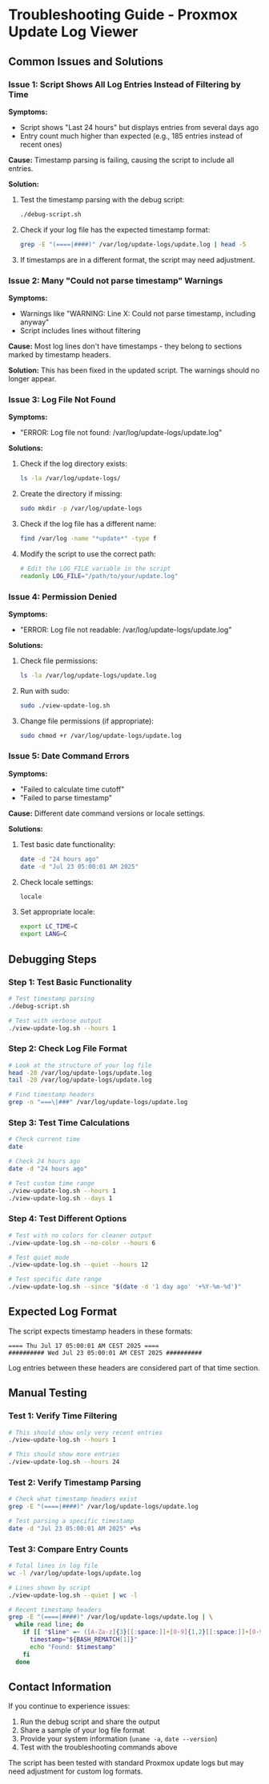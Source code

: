 # Troubleshooting Guide - Proxmox Update Log Viewer

## Common Issues and Solutions

### Issue 1: Script Shows All Log Entries Instead of Filtering by Time

**Symptoms:**
- Script shows "Last 24 hours" but displays entries from several days ago
- Entry count much higher than expected (e.g., 185 entries instead of recent ones)

**Cause:** 
Timestamp parsing is failing, causing the script to include all entries.

**Solution:**
1. Test the timestamp parsing with the debug script:
   ```bash
   ./debug-script.sh
   ```

2. Check if your log file has the expected timestamp format:
   ```bash
   grep -E "(====|####)" /var/log/update-logs/update.log | head -5
   ```

3. If timestamps are in a different format, the script may need adjustment.

### Issue 2: Many "Could not parse timestamp" Warnings

**Symptoms:**
- Warnings like "WARNING: Line X: Could not parse timestamp, including anyway"
- Script includes lines without filtering

**Cause:**
Most log lines don't have timestamps - they belong to sections marked by timestamp headers.

**Solution:**
This has been fixed in the updated script. The warnings should no longer appear.

### Issue 3: Log File Not Found

**Symptoms:**
- "ERROR: Log file not found: /var/log/update-logs/update.log"

**Solutions:**
1. Check if the log directory exists:
   ```bash
   ls -la /var/log/update-logs/
   ```

2. Create the directory if missing:
   ```bash
   sudo mkdir -p /var/log/update-logs
   ```

3. Check if the log file has a different name:
   ```bash
   find /var/log -name "*update*" -type f
   ```

4. Modify the script to use the correct path:
   ```bash
   # Edit the LOG_FILE variable in the script
   readonly LOG_FILE="/path/to/your/update.log"
   ```

### Issue 4: Permission Denied

**Symptoms:**
- "ERROR: Log file not readable: /var/log/update-logs/update.log"

**Solutions:**
1. Check file permissions:
   ```bash
   ls -la /var/log/update-logs/update.log
   ```

2. Run with sudo:
   ```bash
   sudo ./view-update-log.sh
   ```

3. Change file permissions (if appropriate):
   ```bash
   sudo chmod +r /var/log/update-logs/update.log
   ```

### Issue 5: Date Command Errors

**Symptoms:**
- "Failed to calculate time cutoff"
- "Failed to parse timestamp"

**Cause:**
Different date command versions or locale settings.

**Solutions:**
1. Test basic date functionality:
   ```bash
   date -d "24 hours ago"
   date -d "Jul 23 05:00:01 AM 2025"
   ```

2. Check locale settings:
   ```bash
   locale
   ```

3. Set appropriate locale:
   ```bash
   export LC_TIME=C
   export LANG=C
   ```

## Debugging Steps

### Step 1: Test Basic Functionality
```bash
# Test timestamp parsing
./debug-script.sh

# Test with verbose output
./view-update-log.sh --hours 1
```

### Step 2: Check Log File Format
```bash
# Look at the structure of your log file
head -20 /var/log/update-logs/update.log
tail -20 /var/log/update-logs/update.log

# Find timestamp headers
grep -n "===\|###" /var/log/update-logs/update.log
```

### Step 3: Test Time Calculations
```bash
# Check current time
date

# Check 24 hours ago
date -d "24 hours ago"

# Test custom time range
./view-update-log.sh --hours 1
./view-update-log.sh --days 1
```

### Step 4: Test Different Options
```bash
# Test with no colors for cleaner output
./view-update-log.sh --no-color --hours 6

# Test quiet mode
./view-update-log.sh --quiet --hours 12

# Test specific date range
./view-update-log.sh --since "$(date -d '1 day ago' '+%Y-%m-%d')"
```

## Expected Log Format

The script expects timestamp headers in these formats:

```
==== Thu Jul 17 05:00:01 AM CEST 2025 ====
########## Wed Jul 23 05:00:01 AM CEST 2025 ##########
```

Log entries between these headers are considered part of that time section.

## Manual Testing

### Test 1: Verify Time Filtering
```bash
# This should show only very recent entries
./view-update-log.sh --hours 1

# This should show more entries
./view-update-log.sh --hours 24
```

### Test 2: Verify Timestamp Parsing
```bash
# Check what timestamp headers exist
grep -E "(====|####)" /var/log/update-logs/update.log

# Test parsing a specific timestamp
date -d "Jul 23 05:00:01 AM 2025" +%s
```

### Test 3: Compare Entry Counts
```bash
# Total lines in log file
wc -l /var/log/update-logs/update.log

# Lines shown by script
./view-update-log.sh --quiet | wc -l

# Recent timestamp headers
grep -E "(====|####)" /var/log/update-logs/update.log | \
  while read line; do
    if [[ "$line" =~ ([A-Za-z]{3}[[:space:]]+[0-9]{1,2}[[:space:]]+[0-9]{2}:[0-9]{2}:[0-9]{2}[[:space:]]+[AP]M[[:space:]]+[A-Z]{3,4}[[:space:]]+[0-9]{4}) ]]; then
      timestamp="${BASH_REMATCH[1]}"
      echo "Found: $timestamp"
    fi
  done
```

## Contact Information

If you continue to experience issues:
1. Run the debug script and share the output
2. Share a sample of your log file format
3. Provide your system information (`uname -a`, `date --version`)
4. Test with the troubleshooting commands above

The script has been tested with standard Proxmox update logs but may need adjustment for custom log formats.